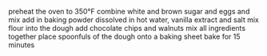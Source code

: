 preheat the oven to 350°F
combine white and brown sugar and eggs and mix
add in baking powder dissolved in hot water, vanilla extract and salt
mix flour into the dough
add chocolate chips and walnuts
mix all ingredients together
place spoonfuls of the dough onto a baking sheet
bake for 15 minutes